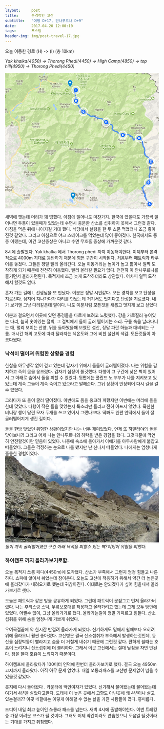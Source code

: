 ```yaml
---          
layout:	    post          
title: 	    본격적인 고산
subtitle:   "여행 D+17, 안나푸르나 D+9"          
date:       2017-04-20 12:00:10   
tags:       포스팅          
header-img: img/post-travel-17.jpg
---          
```

  
오늘 이동한 경로 (H) -> (I) (총 10km)  

*Yak khalka(4050) -> Thorong Phedi(4450) -> High Camp(4850) -> top hill(4950) -> Thorong Phedi(4450)*

![](/img/170420-maps.png)

새벽에 깻는데 머리가 꽤 띵했다. 아침에 일어나도 마찬가지. 한국에 있을때도 가끔씩 일어나면 두통이 있을때가 있었는데 수면시 충분한 산소를 섭취하지 못해서 그런것 같다. 아침을 먹은 뒤에 나아지길 기대 했다. 식당에서 설탕을 한 두 스푼 먹었더니 조금 좋아진것 같았다. 그리고 아침으로 야크 스테이크를 먹었는데 많이 좋아졌다. 한국에서도 종종 이랬는데, 이건 고산증상은 아니고 수면 무호흡 증상에 가까운것 같다.

8시에 출발했다. Yak khalka 에서 Thorong phedi 까지 이동해야한다. 이제부터 본격적으로 4000m 지대로 등반하기 때문에 힘든 구간이 시작된다. 처음부터 패트릭과 타쿠어를 놓쳤다. 그들은 정말 빨리 올라간다. 오늘 이동거리는 높이가 높고 짧아서 일찍 도착하게 되기 때문에 천천히 이동했다.  빨리 올라갈 필요가 없다. 천천히 이 안나푸르나를 즐기면서 올라가면된다. 목적지에 조금 늦게 도착하더라도 상관없다. 어차피 일찍 도착해서 할것도 없다.

혼자 가는 길에 L 선생님을 또 만났다. 이분은 정말 시인같다. 모든 경치를 보고 탄성을 지르신다. 심지어 지나가다가 다리를 만났는데 거기서도 멋지다고 탄성을 지르셨다. 내가 보기엔 그냥 다리같은데 말이다. 나도 이분처럼 모든것을 새롭고 멋지게 보고 싶었다

이분과 걸으면서 이곳에 있던 풍경들을 다르게 보려고 노렸했다. 강을 가로질러 놓여있는 다리, 높히 솟아있는 절벽, 그 절벽에서 돌이 굴러 떨어지는 소리. 구름 속을 날라다니는 매, 멀리 보이는 산양, 뒤를 돌아봤을때 보였던 설산, 정말 파란 하늘과 대비되는 구름. 매시간 해의 고도에 따라 달라지는 색온도와 그에 비친 설산의 색감. 모든것들이 아름다웠다.

### 낙석이 떨어져 위험한 상황을 경험

한참을 아무생각 없이 걷고 있는데 갑자기 위에서 돌들이 굴러떨어졌다. 나는 위험을 감지하고 즉히 몸을 웅크렸다. 갑자기 심장이 쫄깃했다. 다행이 그 구간에 낮은 벽이 있어서 그 아래로 숨어서 돌을 피할 수 있었다. 뒷편에는 폴란드 노 부부가 나를 지켜보고 있었는데 계속 그들이 계속 숙이고 있으라고 말해준다. 그뒤 상황이 안정되어 다시 길을 갈 수 있었다.

그러다가 또 돌이 굴러 떨어졌다. 이번에도 몸을 웅크려 피했지만 이번에는 머리에 돌을 한대 맞았다. 다행이 작은 돌을 맞았는지 툭소리만 들리고 전혀 아프지 않았다. 푹신한 비니랑 챙이 달린 모자 두개를 쓰고 있어서 그랬나보다. 딱봐도 왼편 언덕에서 돌이 잘 굴러떨어지게 생긴 길이다.

돌을 한방 맞았던 위험한 상황이었지만 나는 너무 재미있었다. 언제 또 히말라야의 돌을 맞아보나?! 그리고 어제 나는 안나푸르나의 허락을 받은 경험을 했다. 그것때문에 막연히 안전할것이란 믿음이 있었다. 나중에 숙소에 돌아가서 이얘기를 아무사람에게 붙잡고 떠들었다. 그들은 걱정하는 눈으로 나를 봤지만 난 신나서 떠들었다. 나에게는 엄청나게 훌룽한 경험이었다.
![](/img/170420-rocks.jpg)
*돌이 계속 굴러떨어졌던 구간 아래 낙석을 피할수 있는 벽?이있어 위험을 피했다.*


### 하이캠프 까지 올라가보기로함.

오늘 목적지 쏘롱 페디(4450m)에 도착했다. 산소가 부족해서 그런지 엄청 힘들고 나른하다. 쇼파에 앉아서 쉬었는데 잠이온다. 오늘도 고산에 적응하기 위해서 약간 더 높은곳에 올라갔다가 내려오기로 했는데 귀찮아진다. 이대로는 안되겠다가 싶어 힘을내서 올라가보기로 햇다.

오늘은 패트릭과 같은 방을 공유하게 되었다. 그런데 패트릭이 문잠그고 먼저 올라가버렸다. 나는 후리스랑 스틱, 무릎보호대를 착용하고 올라가려고 했는데 그게 모두 방안에 있었다. 어쩔수 없이, 그냥 올라가기로 했다. 올라가는길이 정말 가파르고 힘들다. 산소 섭취를 위해 숨을 엄청나게 가쁘게 쉬었다.

우여곡절끝에 약 한시간 반걸려 올라가게 되었다. 신기하게도 밑에서 쉴때보다 오히려 위에 올라오니 훨씬 좋아졌다. 고산병은 결국 산소섭취가 부족해서 발생하는것인데, 등산을 심장박동이 빨라지고 숨을 더 거칠게 내쉬기 때문에 그런것 같다. 편하게 쉴때는 호흡이 느려지니 산소섭취에 더 불리하다. 그래서 이곳 고산에서는 절대 낮잠을 자면 안된다. 잠을 잘때 호흡이 느려지기 때문이다.

하이캠프에 올라왔다가 100미터 언덕에 한번더 올라가보기로 했다. 결국 오늘 4950m 고지까지 올라왔다. 아직 아무 문제 없었다. 내일 쏘롱라패스를 고산병 문제없이 넘을 수 있을것 같았다.

롯지에 다시 돌아왔다 . 카운터에 백인여자가 있었다. 신기해서 물어봤는데 물어봤는데 여기서 4년을 살았다고한다. 도데체 이 높은 곳에서 고향도 아닌곳에 왜 4년이나 살고 있는걸까?? 이곳 네팔에는 이렇게 이해할 수 없는 삶을 가진 사람들이 많다. 흥미롭다.

드디어 내일 최고 높이인 쏘롱라 패스를 넘는다. 새벽 4시에 출발해야한다. 이번 트레킹 중 가장 어려운 코스가 될 것이다. 그래도 어제 약간이라도 연습했으니 도움일 될것이라는 기대를 가지고 취침했다.
